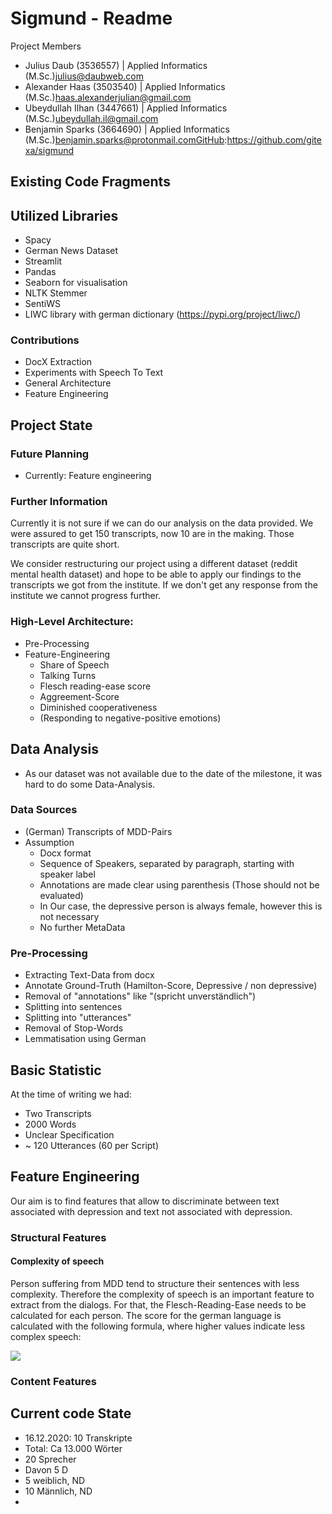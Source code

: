 # Sigmund - Readme

Project Members
* Julius Daub (3536557) | Applied Informatics (M.Sc.)julius@daubweb.com
* Alexander Haas (3503540) | Applied Informatics (M.Sc.)haas.alexanderjulian@gmail.com
* Ubeydullah Ilhan (3447661) | Applied Informatics (M.Sc.)ubeydullah.il@gmail.com
* Benjamin Sparks (3664690) | Applied Informatics (M.Sc.)benjamin.sparks@protonmail.comGitHub:https://github.com/gitexa/sigmund

## Existing Code Fragments
 

## Utilized Libraries
* Spacy
* German News Dataset
* Streamlit
* Pandas
* Seaborn for visualisation
* NLTK Stemmer
* SentiWS
* LIWC library with german dictionary (https://pypi.org/project/liwc/)



### Contributions
- DocX Extraction
- Experiments with Speech To Text
- General Architecture
- Feature Engineering

## Project State


### Future Planning
* Currently: Feature engineering
### Further Information
Currently it is not sure if we can do our analysis on the data provided. We were assured to get 150 transcripts, now 10 are in the making. Those transcripts are quite short.

We consider restructuring our project using a different dataset (reddit mental health dataset) and hope to be able to apply our findings to the transcripts we got from the institute. If we don't get any response from the institute we cannot progress further.

### High-Level Architecture:
* Pre-Processing
* Feature-Engineering
    * Share of Speech
    * Talking Turns
    * Flesch reading-ease score
    * Aggreement-Score
    * Diminished cooperativeness
    * (Responding to negative-positive emotions) 

## Data Analysis
* As our dataset was not available due to the date of the milestone, it was hard to do some Data-Analysis.
### Data Sources
* (German) Transcripts of MDD-Pairs
* Assumption
    * Docx format
    * Sequence of Speakers, separated by paragraph, starting with speaker label
    * Annotations are made clear using parenthesis (Those should not be evaluated)
    * In Our case, the depressive person is always female, however this is not necessary
    * No further MetaData   
 

### Pre-Processing
* Extracting Text-Data from docx
* Annotate Ground-Truth (Hamilton-Score, Depressive / non depressive)
* Removal of "annotations" like "(spricht unverständlich")
* Splitting into sentences
* Splitting into "utterances"
* Removal of Stop-Words
* Lemmatisation using German
## Basic Statistic
At the time of writing we had:
* Two Transcripts
* 2000 Words
* Unclear Specification
* ~ 120 Utterances (60 per Script)
## Feature Engineering
Our aim is to find features that allow to discriminate between text associated with depression and text not associated with depression.
### Structural Features
#### Complexity of speech
Person suffering from MDD tend to structure their sentences with less complexity. Therefore the complexity of speech is an important feature to extract from the dialogs. For that, the Flesch-Reading-Ease needs to be calculated for each person. The score for the german language is calculated with the following formula,
where higher values indicate less complex speech:

<img src="https://render.githubusercontent.com/render/math?math=\text{FRE}_\text{german} = 180 - \frac{\text{total words}}{\text{total sentences}} - (58.5 \times \frac{\text{total syllables}}{\text{total words}})">

### Content Features
## Current code State
* 16.12.2020: 10 Transkripte
* Total: Ca 13.000 Wörter
* 20 Sprecher
* Davon 5 D
* 5 weiblich, ND
* 10 Männlich, ND
* 



